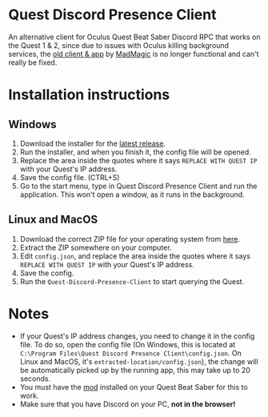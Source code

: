 # Quest Discord Presence Client

An alternative client for Oculus Quest Beat Saber Discord RPC that works on the Quest 1 & 2, since due to issues with Oculus killing background
services, the [old client & app](https://github.com/madmagic007/Oculus-Quest-Presence) by [MadMagic](https://github.com/madmagic007) is no longer functional and can't really be fixed.

# Installation instructions

## Windows
1. Download the installer for the [latest release](https://github.com/Lauriethefish/Quest-Discord-Presence-Client/releases/latest).
2. Run the installer, and when you finish it, the config file will be opened.
3. Replace the area inside the quotes where it says ``REPLACE WITH QUEST IP`` with your Quest's IP address.
4. Save the config file. (CTRL+S)
5. Go to the start menu, type in Quest Discord Presence Client and run the application. This won't open a window, as it runs in the background.

## Linux and MacOS
1. Download the correct ZIP file for your operating system from [here](https://github.com/Lauriethefish/Quest-Discord-Presence-Client/releases/latest).
2. Extract the ZIP somewhere on your computer.
3. Edit ``config.json``, and replace the area inside the quotes where it says ``REPLACE WITH QUEST IP`` with your Quest's IP address.
4. Save the config.
5. Run the ``Quest-Discord-Presence-Client`` to start querying the Quest.

# Notes
- If your Quest's IP address changes, you need to change it in the config file.
To do so, open the config file (On Windows, this is located at ``C:\Program Files\Quest Discord Presence Client\config.json``. On Linux and MacOS, it's ``extracted-location/config.json``), the change will be automatically picked up by the running app, this may take up to 20 seconds.
- You must have the [mod](https://github.com/Lauriethefish/Quest-Discord-Presence/releases/latest) installed on your Quest Beat Saber for this to work.
- Make sure that you have Discord on your PC, **not in the browser!**